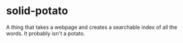 # solid-potato

A thing that takes a webpage and creates a searchable index of all the words.
It probably isn't a potato.
